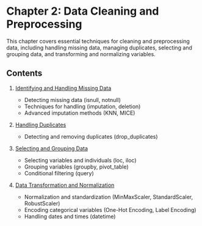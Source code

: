 # Chapter 2: Data Cleaning and Preprocessing

This chapter covers essential techniques for cleaning and preprocessing data, including handling missing data, managing duplicates, selecting and grouping data, and transforming and normalizing variables.

## Contents

1. [Identifying and Handling Missing Data](./01_Identifying_and_Handling_Missing_Data.ipynb)
   - Detecting missing data (isnull, notnull)
   - Techniques for handling (imputation, deletion)
   - Advanced imputation methods (KNN, MICE)

2. [Handling Duplicates](./02_Handling_Duplicates.ipynb)
   - Detecting and removing duplicates (drop_duplicates)

3. [Selecting and Grouping Data](./03_Selecting_and_Grouping_Data.ipynb)
   - Selecting variables and individuals (loc, iloc)
   - Grouping variables (groupby, pivot_table)
   - Conditional filtering (query)

4. [Data Transformation and Normalization](./04_Data_Transformation_and_Normalization.ipynb)
   - Normalization and standardization (MinMaxScaler, StandardScaler, RobustScaler)
   - Encoding categorical variables (One-Hot Encoding, Label Encoding)
   - Handling dates and times (datetime)

